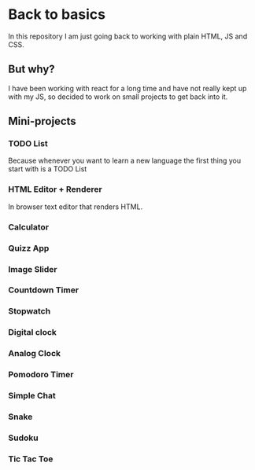 # Back to basics

In this repository I am just going back to working with plain HTML, JS and CSS.

## But why?

I have been working with react for a long time and have not really kept up with my JS, so decided to work on small projects to get back into it.

## Mini-projects

### TODO List

Because whenever you want to learn a new language the first thing you start with is a TODO List

### HTML Editor + Renderer

In browser text editor that renders HTML.

### Calculator

### Quizz App

### Image Slider

### Countdown Timer

### Stopwatch

### Digital clock

### Analog Clock

### Pomodoro Timer

### Simple Chat

### Snake

### Sudoku

### Tic Tac Toe
